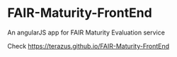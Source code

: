 # FAIR-Maturity-FrontEnd
An angularJS app for FAIR Maturity Evaluation service

Check https://terazus.github.io/FAIR-Maturity-FrontEnd
